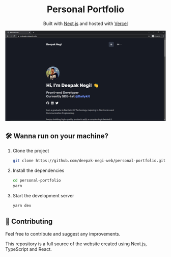 <h1 align="center">
  Personal Portfolio
</h1>
<p align="center">
   Built with <a href="https://www.nextjs.org/" target="_blank">Next.js</a> and hosted with <a href="https://www.vercel.com/" target="_blank">Vercel</a>
</p>

![demo](./public/images/screen.png)

## 🛠 Wanna run on your machine?

1. Clone the project

   ```sh
   git clone https://github.com/deepak-negi-web/personal-portfolio.git
   ```

1. Install the dependencies

   ```sh
   cd personal-portfolio
   yarn
   ```

1. Start the development server

   ```sh
   yarn dev
   ```

## 🚁 Contributing

Feel free to contribute and suggest any improvements.

This repository is a full source of the website created using Next.js, TypeScript and React.
